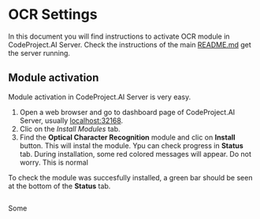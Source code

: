 # OCR Settings
In this document you will find instructions to activate OCR module in CodeProject.AI Server. Check the instructions of the main [README.md](https://github.com/hugoescalpelo/data-visualization/blob/main/README.md) get the server running.

## Module activation

Module activation in CodeProject.AI Server is very easy.
1. Open a web browser and go to dashboard page of CodeProject.AI Server, usually [localhost:32168](http://localhost:32168/).
2. Clic on the *Install Modules* tab.
3. Find the **Optical Character Recognition** module and clic on **Install** button. This will instal the module. Ypu can check progress in **Status** tab. During installation, some red colored messages will appear. Do not worry. This is normal

To check the module was succesfully installed, a green bar should be seen at the bottom of the **Status** tab.

![]()

Some 